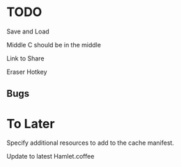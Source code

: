 TODO
====

Save and Load

Middle C should be in the middle

Link to Share

Eraser Hotkey

Bugs
----


To Later
========

Specify additional resources to add to the cache manifest.

Update to latest Hamlet.coffee
